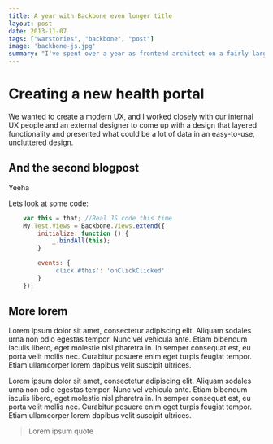 ```yaml
---
title: A year with Backbone even longer title
layout: post
date: 2013-11-07
tags: ["warstories", "backbone", "post"]
image: 'backbone-js.jpg'
summary: "I've spent over a year as frontend architect on a fairly large-scale project for a new national health portal. Here are some thoughts and experiences, especially lessons learned regarding after creating a Single Page App with a Java backend."
---
```


# Creating a new health portal
We wanted to create a modern UX, and I worked closely with our internal UX people and an external designer to come up with a design that layered functionality and presented what could be a lot of data in an easy-to-use, uncluttered design.


## And the second blogpost
Yeeha

Lets look at some code:

```javascript
    var this = that; //Real JS code this time
    My.Test.Views = Backbone.Views.extend({
        initialize: function () {
            _.bindAll(this);
        }

        events: {
            'click #this': 'onClickClicked'
        }
    });
```

## More lorem
Lorem ipsum dolor sit amet, consectetur adipiscing elit. Aliquam sodales urna non odio egestas tempor. Nunc vel vehicula ante. Etiam bibendum iaculis libero, eget molestie nisl pharetra in. In semper consequat est, eu porta velit mollis nec. Curabitur posuere enim eget turpis feugiat tempor. Etiam ullamcorper lorem dapibus velit suscipit ultrices.

Lorem ipsum dolor sit amet, consectetur adipiscing elit. Aliquam sodales urna non odio egestas tempor. Nunc vel vehicula ante. Etiam bibendum iaculis libero, eget molestie nisl pharetra in. In semper consequat est, eu porta velit mollis nec. Curabitur posuere enim eget turpis feugiat tempor. Etiam ullamcorper lorem dapibus velit suscipit ultrices.

> Lorem ipsum quote